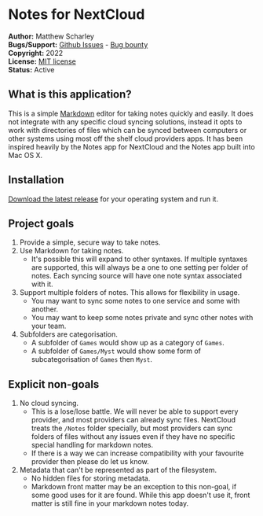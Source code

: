 # Notes for NextCloud

**Author:** Matthew Scharley  
**Bugs/Support:** [Github Issues][gh-issues] - [Bug bounty][bug-bounty]  
**Copyright:** 2022  
**License:** [MIT license][license]  
**Status:** Active

[gh-issues]: https://github.com/mscharley/notes-nc/issues
[bug-bounty]: https://github.com/sponsors/mscharley/sponsorships?sponsor=mscharley&tier_id=93378
[license]: https://github.com/mscharley/notes-nc/blob/main/LICENSE

## What is this application?

This is a simple [Markdown][markdown] editor for taking notes quickly and easily. It does not integrate with any specific cloud syncing solutions, instead it opts to work with directories of files which can be synced between computers or other systems using most off the shelf cloud providers apps. It has been inspired heavily by the Notes app for NextCloud and the Notes app built into Mac OS X.

[markdown]: https://www.markdownguide.org/basic-syntax

## Installation

[Download the latest release][releases] for your operating system and run it.

[releases]: https://github.com/mscharley/notes-nc/releases/latest

## Project goals

1. Provide a simple, secure way to take notes.
2. Use Markdown for taking notes.
   - It's possible this will expand to other syntaxes. If multiple syntaxes are supported, this will always be a one to one setting per folder of notes. Each syncing source will have one note syntax associated with it.
3. Support multiple folders of notes. This allows for flexibility in usage.
   - You may want to sync some notes to one service and some with another.
   - You may want to keep some notes private and sync other notes with your team.
4. Subfolders are categorisation.
   - A subfolder of `Games` would show up as a category of `Games`.
   - A subfolder of `Games/Myst` would show some form of subcategorisation of `Games` then `Myst`.

## Explicit non-goals

1. No cloud syncing.
   - This is a lose/lose battle. We will never be able to support every provider, and most providers can already sync files. NextCloud treats the `/Notes` folder specially, but most providers can sync folders of files without any issues even if they have no specific special handling for markdown notes.
   - If there is a way we can increase compatibility with your favourite provider then please do let us know.
2. Metadata that can't be represented as part of the filesystem.
   - No hidden files for storing metadata.
   - Markdown front matter may be an exception to this non-goal, if some good uses for it are found. While this app doesn't use it, front matter is still fine in your markdown notes today.
